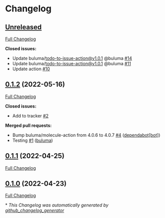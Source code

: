 # Changelog

## [Unreleased](https://github.com/buluma/ansible-role-timezone/tree/HEAD)

[Full Changelog](https://github.com/buluma/ansible-role-timezone/compare/0.1.2...HEAD)

**Closed issues:**

- Update buluma/todo-to-issue-action@v1.0.1 @buluma [\#14](https://github.com/buluma/ansible-role-timezone/issues/14)
- Update buluma/todo-to-issue-action@v1.0.1 @buluma [\#11](https://github.com/buluma/ansible-role-timezone/issues/11)
- Update action [\#10](https://github.com/buluma/ansible-role-timezone/issues/10)

## [0.1.2](https://github.com/buluma/ansible-role-timezone/tree/0.1.2) (2022-05-16)

[Full Changelog](https://github.com/buluma/ansible-role-timezone/compare/0.1.1...0.1.2)

**Closed issues:**

- Add to tracker [\#2](https://github.com/buluma/ansible-role-timezone/issues/2)

**Merged pull requests:**

- Bump buluma/molecule-action from 4.0.6 to 4.0.7 [\#4](https://github.com/buluma/ansible-role-timezone/pull/4) ([dependabot[bot]](https://github.com/apps/dependabot))
- Testing [\#1](https://github.com/buluma/ansible-role-timezone/pull/1) ([buluma](https://github.com/buluma))

## [0.1.1](https://github.com/buluma/ansible-role-timezone/tree/0.1.1) (2022-04-25)

[Full Changelog](https://github.com/buluma/ansible-role-timezone/compare/0.1.0...0.1.1)

## [0.1.0](https://github.com/buluma/ansible-role-timezone/tree/0.1.0) (2022-04-23)

[Full Changelog](https://github.com/buluma/ansible-role-timezone/compare/9bc46ffdd4d243d45c2a48f0ff8a604f6c58491a...0.1.0)



\* *This Changelog was automatically generated by [github_changelog_generator](https://github.com/github-changelog-generator/github-changelog-generator)*
